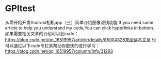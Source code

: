 # GPItest
从零开始开发Android相机app（三）简单介绍图像滤镜功能
If you need some article to help you understand my code,You can click hyperlinks in bottom.
如果需要相关文章的介绍可以到csdn：https://blog.csdn.net/qq_16519957/article/details/85004328来阅读本文章
也可以通过以下csdn专栏来帮助你更快的进行学习：https://blog.csdn.net/qq_16519957/column/info/31298
